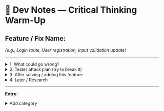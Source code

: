 # 🧠 Dev Notes — Critical Thinking Warm-Up

## Feature / Fix Name:
*(e.g., Login route, User registration, Input validation update)*

---

<details>
  <summary>1. What could go wrong?</summary>

- *(Think bugs, bad data, security holes, user confusion, scalability issues)*

</details>

<details>
  <summary>2. Tester attack plan (try to break it)</summary>

- *(As a tester, what weird inputs or scenarios would you try? e.g., missing fields, huge payload, wrong type, malicious script)*

</details>

<details>
  <summary>3. After solving / adding this feature:</summary>

**Why does it work?**  
- *(Brief technical reason — “Password hash checked against stored hash in DB”)*

**What could break this?**  
- *(Dependencies, assumptions, future code changes)*

**What risk could this bring?**  
- *(Security, performance, user trust, maintainability)*

</details>

<details>
  <summary>4. Later / Research</summary>

- *(Things to improve or learn more about for future sprints)*

</details>

---

**Entry:**
<details>
<summary>Add category</summary>

## Feature:
Add Category for Expense
### What could go wrong:
- Have to do two migrations. First add the category table and the column for category id in expenses table, make it nullable. Then fill in category for all expenses. Then make another migration to make the column category_id required. 

### After adding this feature:
- Think about what to do if a category is deleted. Where do we want to put its expenses. Or we just not allow deleting categories that have expenses.
- User has not been added yet.
</details>